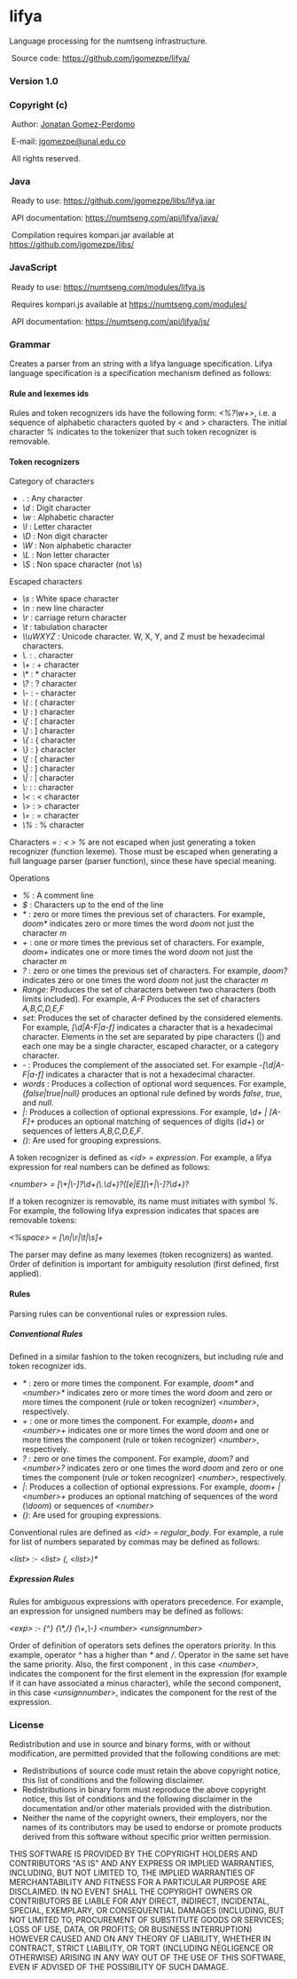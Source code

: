 # lifya
Language processing for the numtseng infrastructure. 

&nbsp;Source code: <A HREF="https://github.com/jgomezpe/lifya/">https://github.com/jgomezpe/lifya/</A>

<h3>Version 1.0</h3>
<h3>Copyright (c)</h3>
&nbsp;Author: <A HREF="https://disi.unal.edu.co/~jgomezpe/"> Jonatan Gomez-Perdomo </A>

&nbsp;E-mail: <A HREF="mailto:jgomezpe@unal.edu.co">jgomezpe@unal.edu.co</A>

&nbsp;All rights reserved.

<h3>Java</h3>

&nbsp;Ready to use: <A HREF="https://github.com/jgomezpe/libs/lifya.jar">https://github.com/jgomezpe/libs/lifya.jar</A>

&nbsp;API documentation: <A HREF="https://numtseng.com/api/lifya/java/">https://numtseng.com/api/lifya/java/</A>

&nbsp;Compilation requires kompari.jar available at <A HREF="https://github.com/jgomezpe/libs/">https://github.com/jgomezpe/libs/</A>

<h3>JavaScript</h3>

&nbsp;Ready to use: <A HREF="https://numtseng.com/modules/lifya.js">https://numtseng.com/modules/lifya.js</A>

&nbsp;Requires kompari.js available at <A HREF="https://numtseng.com/modules/">https://numtseng.com/modules/</A>

&nbsp;API documentation: <A HREF="https://numtseng.com/api/lifya/js/">https://numtseng.com/api/lifya/js/</A>

<h3>Grammar</h3>
     <p>Creates a parser from an string with a lifya language specification. Lifya language specification
     is a specification mechanism defined as follows:</p>
     <h4>Rule and lexemes ids</h4>
     Rules and token recognizers ids have the following form: <i>&lt;%?\w+&gt;</i>, i.e. a sequence of
     alphabetic characters quoted by &lt; and &gt; characters. The initial character <i>%</i> indicates to the 
     tokenizer that such token recognizer is removable.
     <h4>Token recognizers</h4>
     <p>Category of characters</p>
     <ul>
     <li> <i>.</i> : Any character </li>
     <li> <i>\d</i> : Digit character </li>
     <li> <i>\w</i> : Alphabetic character </li>
     <li> <i>\l</i> : Letter character </li>
     <li> <i>\D</i> : Non digit character </li>
     <li> <i>\W</i> : Non alphabetic character </li>
     <li> <i>\L</i> : Non letter character </li>
     <li> <i>\S</i> : Non space character (not \s) </li>
     </ul>
     <p>Escaped characters</p>
     <ul>
     <li> <i>\s</i> : White space character </li>
     <li> <i>\n</i> : new line character </li>
     <li> <i>\r</i> : carriage return character </li>
     <li> <i>\t</i> : tabulation character </li>
     <li> <i>\\uWXYZ</i> : Unicode character. W, X, Y, and Z must be hexadecimal characters.</li>
     <li> <i>\.</i> : . character </li>
     <li> <i>\+</i> : + character </li>
     <li> <i>\*</i> : * character </li>
     <li> <i>\?</i> : ? character </li>
     <li> <i>\-</i> : - character </li>
     <li> <i>\(</i> : ( character </li>
     <li> <i>\)</i> : ) character </li>
     <li> <i>\[</i> : [ character </li>
     <li> <i>\]</i> : ] character </li>
     <li> <i>\{</i> : { character </li>
     <li> <i>\}</i> : } character </li>
     <li> <i>\[</i> : [ character </li>
     <li> <i>\]</i> : ] character </li>
     <li> <i>\|</i> : | character </li>
     <li> <i>\:</i> : : character </li>
     <li> <i>\&lt;</i> : &lt; character </li>
     <li> <i>\&gt;</i> : &gt; character </li>
     <li> <i>\=</i> : = character </li>
     <li> <i>\%</i> : % character </li>
     </ul>
     <p> Characters <i>= : &lt; &gt; %</i> are not escaped when just generating a token recognizer (function lexeme). Those must be escaped when generating a full language parser (parser function), since these have special meaning. </p>
     <p>Operations</p>
     <ul>
     <li> <i>%</i> : A comment line</li>
     <li> <i>$</i> : Characters up to the end of the line</li>
     <li> <i>*</i> : zero or more times the previous set of characters. For example, <i>doom*</i> indicates 
     zero or more times the word <i>doom</i> not just the character <i>m</i> </li>
     <li> <i>+</i> : one or more times the previous set of characters. For example, <i>doom+</i> indicates 
     one or more times the word <i>doom</i> not just the character <i>m</i> </li>
     <li> <i>?</i> : zero or one times the previous set of characters. For example, <i>doom?</i> indicates 
     zero or one times the word <i>doom</i> not just the character <i>m</i> </li>
     <li> <i>Range</i>: Produces the set of characters between two characters (both limits included). For example,
     <i>A-F</i> Produces the set of characters <i>A,B,C,D,E,F</i></li>
     <li> <i>set</i>: Produces the set of character defined by the considered elements. For example, <i>[\d|A-F|a-f]</i> indicates a character that is a hexadecimal character. Elements in the set are separated by pipe characters (|) and each one may be a single character, escaped character, or a category character.</li>
     <li> <i>-</i> : Produces the complement of the associated set. For example <i>-[\d|A-F|a-f]</i> indicates
     a character that is not a hexadecimal character.</li>
     <li> <i>words</i> : Produces a collection of optional word sequences. For example, <i>{false|true|null}</i> produces an optional rule defined by words <i>false</i>, <i>true</i>, and <i>null</i>.</li>
     <li> <i>|</i>: Produces a collection of optional expressions. For example, <i>\d+ | [A-F]+</i> produces an optional matching of sequences of digits (<i>\d+</i>) or sequences of letters <i>A,B,C,D,E,F</i>.</li>
     <li> <i>()</i>: Are used for grouping expressions.</li>    
     </ul>
     <p> A token recognizer is defined as <i>&lt;id&gt; = expression</i>. For example, 
     a lifya expression for real numbers can be defined as follows: </p>
     <p> <i>&lt;number&gt; = [\+|\-]?\d+(\.\d+)?([e|E][\+|\-]?\d+)?</i> </p>
     <p>If a token recognizer is removable, its name must initiates with symbol <i>%</i>. For example, the following lifya expression indicates that spaces are removable tokens:</p>
     <p> <i>&lt;%space&gt; = [\n|\r|\t|\s]+</i> </p>
     <p>The parser may define as many lexemes (token recognizers) as wanted. Order of definition is important
     for ambiguity resolution (first defined, first applied).</p>
     <h4>Rules</h4>
     <p>Parsing rules can be conventional rules or expression rules.</p>
     <h5>Conventional Rules</h5>
     <p>Defined in a similar fashion to the token recognizers, but including rule and token recognizer ids.
     <ul>
     <li> <i>*</i> : zero or more times the component. For example, <i>doom*</i> and <i>&lt;number&gt;*</i> indicates zero or more times the word <i>doom</i> and zero or more times the component (rule or token recognizer) <i>&lt;number&gt;</i>, respectively.</li>
     <li> <i>+</i> : one or more times the component. For example, <i>doom+</i> and <i>&lt;number&gt;+</i> indicates one or more times the word <i>doom</i> and one or more times the component (rule or token recognizer) <i>&lt;number&gt;</i>, respectively.</li>
     <li> <i>?</i> : zero or one times the component. For example, <i>doom?</i> and <i>&lt;number&gt;?</i> indicates zero or one times the word <i>doom</i> and zero or one times the component (rule or token recognizer) <i>&lt;number&gt;</i>, respectively.</li>
     <li> <i>|</i>: Produces a collection of optional expressions. For example, <i>doom+ | &lt;number&gt;+</i> produces an optional matching of sequences of the word (<i>\doom</i>) or sequences of <i>&lt;number&gt;</i>
     <li> <i>()</i>: Are used for grouping expressions.</li>   
     </ul> 
     <p>Conventional rules are defined as <i>&lt;id&gt; = regular_body</i>. For example, a rule for list of
     numbers separated by commas may be defined as follows:</p>
     <p> <i>&lt;list&gt; :- &lt;list&gt; (, &lt;list&gt;)*</i> </p>
     <h5>Expression Rules</h5>
     <p>Rules for ambiguous expressions with operators precedence. For example, an expression for unsigned numbers
     may be defined as follows:</p>
     <p> <i>&lt;exp&gt; :- {&#94;} {\*,/} {\+,\-} &lt;number&gt; &lt;unsignnumber&gt; </i> </p>
     <p> Order of definition of operators sets defines the operators priority. In this example, 
     operator <i>&#94;</i> has a higher than <i>*</i> and <i>/</i>. Operator in the same set have the same priority. Also, the first component , in this case <i>&lt;number&gt;</i>, indicates the component for the first element in the expression (for example if it can have associated a minus character), while the second component, in this case <i>&lt;unsignnumber&gt;</i>, indicates the component for the rest of the expression.

<h3>License</h3>
Redistribution and use in source and binary forms, with or without modification, are permitted provided that the following conditions are met:

<ul>
    <li> Redistributions of source code must retain the above copyright notice,
            this list of conditions and the following disclaimer.</li>
    <li> Redistributions in binary form must reproduce the above copyright notice,
            this list of conditions and the following disclaimer in the documentation
            and/or other materials provided with the distribution.</li>
    <li> Neither the name of the copyright owners, their employers, nor the
            names of its contributors may be used to endorse or promote products
            derived from this software without specific prior written permission.</li>
</ul>

THIS SOFTWARE IS PROVIDED BY THE COPYRIGHT HOLDERS AND CONTRIBUTORS "AS IS"
        AND ANY EXPRESS OR IMPLIED WARRANTIES, INCLUDING, BUT NOT LIMITED TO, THE
        IMPLIED WARRANTIES OF MERCHANTABILITY AND FITNESS FOR A PARTICULAR PURPOSE ARE
        DISCLAIMED.  IN NO EVENT SHALL THE COPYRIGHT OWNERS OR CONTRIBUTORS BE
        LIABLE FOR ANY DIRECT, INDIRECT, INCIDENTAL, SPECIAL, EXEMPLARY, OR
        CONSEQUENTIAL DAMAGES (INCLUDING, BUT NOT LIMITED TO, PROCUREMENT OF
        SUBSTITUTE GOODS OR SERVICES; LOSS OF USE, DATA, OR PROFITS; OR BUSINESS INTERRUPTION)
        HOWEVER CAUSED AND ON ANY THEORY OF LIABILITY, WHETHER IN CONTRACT, STRICT LIABILITY,
        OR TORT (INCLUDING NEGLIGENCE OR OTHERWISE) ARISING IN ANY WAY OUT OF THE USE OF 
        THIS SOFTWARE, EVEN IF ADVISED OF THE POSSIBILITY OF SUCH DAMAGE.
